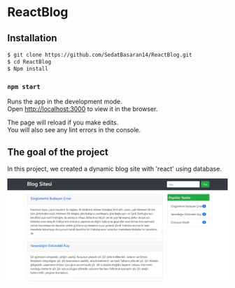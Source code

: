 # ReactBlog


## Installation

```
$ git clone https://github.com/SedatBasaran14/ReactBlog.git
$ cd ReactBlog
$ Npm install
```
### `npm start`

Runs the app in the development mode.\
Open [http://localhost:3000](http://localhost:3000) to view it in the browser.

The page will reload if you make edits.\
You will also see any lint errors in the console.

## The goal of the project

In this project, we created a dynamic blog site with 'react' using database.

<img src="Blog.JPG">

